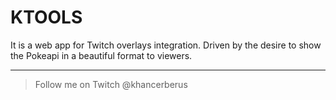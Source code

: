 # KTOOLS

It is a web app for Twitch overlays integration. Driven by
the desire to show the Pokeapi in a beautiful format to viewers.

---

> Follow me on Twitch @khancerberus
